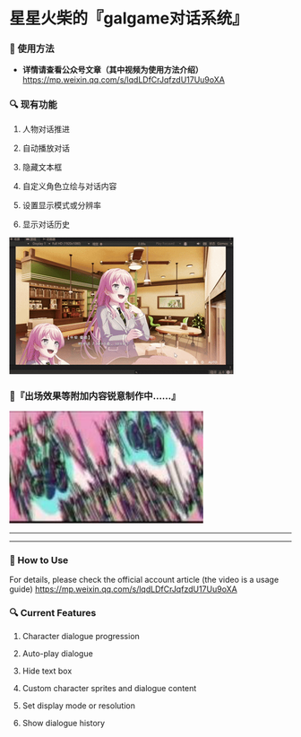 # 星星火柴的『galgame对话系统』
###  :pushpin: 使用方法
- **详情请查看公众号文章（其中视频为使用方法介绍）**
https://mp.weixin.qq.com/s/lqdLDfCrJqfzdU17Uu9oXA

###  :mag: 现有功能
1. 人物对话推进

2. 自动播放对话

3. 隐藏文本框

4. 自定义角色立绘与对话内容

5. 设置显示模式或分辨率

6. 显示对话历史

![界面预览](/ReadmeImage/1.gif)

###  :rocket:『出场效果等附加内容锐意制作中……』
![我要继续肝！](/ReadmeImage/boqi.jpg)

------------


------------

### :pushpin: How to Use
For details, please check the official account article (the video is a usage guide)
https://mp.weixin.qq.com/s/lqdLDfCrJqfzdU17Uu9oXA

### :mag: Current Features
1. Character dialogue progression

2. Auto-play dialogue

3. Hide text box

4. Custom character sprites and dialogue content

5. Set display mode or resolution

6. Show dialogue history


